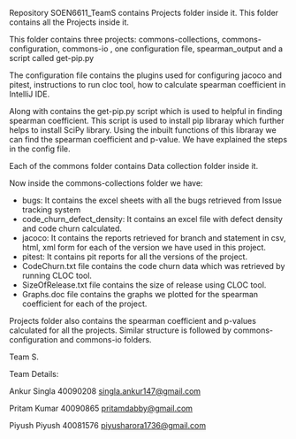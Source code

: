 Repository SOEN6611_TeamS contains Projects folder inside it. This folder contains all the Projects inside it.

This folder contains three projects: commons-collections, commons-configuration, commons-io , one configuration file, spearman_output and a script called get-pip.py

The configuration file contains the plugins used for configuring jacoco and pitest, instructions to run cloc tool, how to calculate spearman coefficient in IntelliJ IDE.

Along with contains the get-pip.py script which is used to helpful in finding spearman coefficient. This script is used to install pip libraray which further helps to install SciPy library. Using the inbuilt functions of this libraray we can find the spearman coefficient and p-value. We have explained the steps in the config file.

Each of the commons folder contains Data collection folder inside it.

Now inside the commons-collections folder we have:
- bugs: It contains the excel sheets with all the bugs retrieved from Issue tracking system
- code_churn_defect_density: It contains an excel file with defect density and code churn calculated.
- jacoco: It contains the reports retrieved for branch and statement in csv, html, xml form for each of the version we have used in this project.
- pitest: It contains pit reports for all the versions of the project.
- CodeChurn.txt file contains the code churn data which was retrieved by running CLOC tool.
- SizeOfRelease.txt file contains the size of release using CLOC tool.
- Graphs.doc file contains the graphs we plotted for the spearman coefficient for each of the project. 

Projects folder also contains the spearman coefficient and p-values calculated for all the projects. 
Similar structure is followed by commons-configuration and commons-io folders.

Team S.

Team Details:

Ankur Singla
40090208
singla.ankur147@gmail.com

Pritam Kumar
40090865
pritamdabby@gmail.com

Piyush Piyush
40081576
piyusharora1736@gmail.com

 


